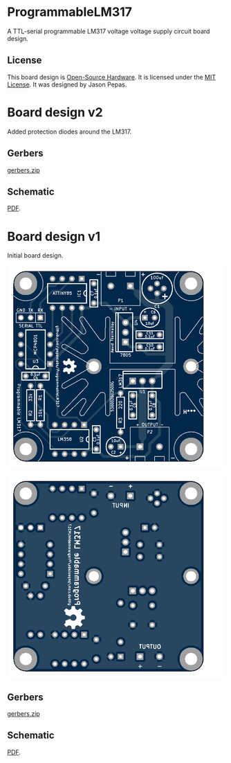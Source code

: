 # ProgrammableLM317
A TTL-serial programmable LM317 voltage voltage supply circuit board design.

## License

This board design is [Open-Source Hardware](http://www.oshwa.org/definition/).  It is licensed under the [MIT License](http://opensource.org/licenses/MIT).  It was designed by Jason Pepas.

# Board design v2

Added protection diodes around the LM317.

## Gerbers

[gerbers.zip](releases/v2/gerbers.zip)

## Schematic

[PDF](releases/v2/ProgrammableLM317_schematic.pdf).

# Board design v1

Initial board design.

![](releases/v1/top.png)

![](releases/v1/bottom.png)

## Gerbers

[gerbers.zip](releases/v1/gerbers.zip)

## Schematic

[PDF](releases/v1/ProgrammableLM317_schematic.pdf).

